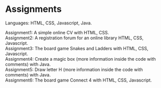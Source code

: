 # Assignments

Languages: HTML, CSS, Javascript, Java.

Assignment1:  A simple online CV with HTML, CSS.<br>
Assignment2:  A registration forum for an online library HTML, CSS, Javascript.<br>
Assignment3:  The board game Snakes and Ladders with HTML, CSS, Javascript.<br>
Assignment4:  Create a magic box (more information inside the code with comments) with Java.<br>
Assignment5:  Draw letter H (more information inside the code with comments) with Java.<br>
Assignment6:  The board game Connect 4 with HTML, CSS, Javascript.<br>
